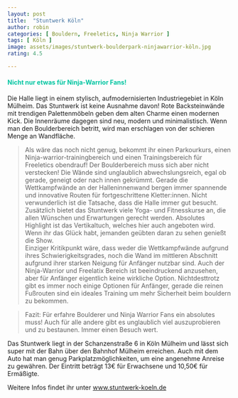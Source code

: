 ```yaml
---
layout: post
title:  "Stuntwerk Köln"
author: robin
categories: [ Bouldern, Freeletics, Ninja Warrior ]
tags: [ Köln ]
image: assets/images/stuntwerk-boulderpark-ninjawarrior-köln.jpg
rating: 4.5

---
```



#### <span style="color:#00c5a1">Nicht nur etwas für Ninja-Warrior Fans!</span>

Die Halle liegt in einem stylisch, aufmodernisierten Industriegebiet in Köln Mülheim. Das Stuntwerk ist keine Ausnahme davon! Rote Backsteinwände mit trendigen Palettenmöbeln geben dem alten Charme einen modernen Kick. Die Innenräume dagegen sind neu, modern und minimalistisch. Wenn man den Boulderbereich betritt, wird man erschlagen von der schieren Menge an Wandfläche.
> Als wäre das noch nicht genug, bekommt ihr einen Parkourkurs, einen Ninja-warrior-trainingbereich und einen Trainingsbereich für Freeletics obendrauf!
Der Boulderbereich muss sich aber nicht verstecken! Die Wände sind unglaublich abwechslungsreich, egal ob gerade, geneigt oder nach innen gekrümmt. Gerade die Wettkampfwände an der Halleninnenwand bergen immer spannende und innovative Routen für fortgeschrittene Kletter:innen. Nicht verwunderlich ist die Tatsache, dass die Halle immer gut besucht. Zusätzlich bietet das Stuntwerk viele Yoga- und Fitnesskurse an, die allen Wünschen und Erwartungen gerecht werden. Absolutes Highlight ist das Vertikaltuch, welches hier auch angeboten wird. Wenn ihr das Glück habt, jemanden geübten daran zu sehen genießt die Show.  
Einziger Kritikpunkt wäre, dass weder die Wettkampfwände aufgrund ihres Schwierigkeitsgrades, noch die Wand im mittleren Abschnitt aufgrund ihrer starken Neigung für Anfänger nutzbar sind. Auch der Ninja-Warrior und Freelatix Bereich ist beeindruckend anzusehen, aber für Anfänger eigentlich keine wirkliche Option. Nichtdesttrotz gibt es immer noch einige Optionen für Anfänger, gerade die reinen Fußrouten sind ein ideales Training um mehr Sicherheit beim bouldern zu bekommen.  

>Fazit: Für erfahre Boulderer und Ninja Warrior Fans ein absolutes muss! Auch für alle andere gibt es unglaublich viel auszuprobieren und zu bestaunen. Immer einen Besuch wert.

Das Stuntwerk liegt in der Schanzenstraße 6 in Köln Mülheim und lässt sich super mit der Bahn über den Bahnhof Mülheim erreichen. Auch mit dem Auto hat man genug Parkplatzmöglichkeiten, um eine angenehme Anreise zu gewähren. Der Eintritt beträgt 13€ für Erwachsene und 10,50€ für Ermäßigte.

Weitere Infos findet ihr unter <a href="https://stuntwerk-koeln.de/" target="_blank">www.stuntwerk-koeln.de</a>